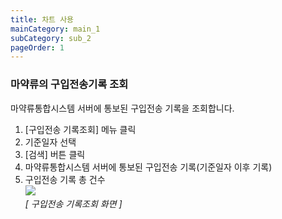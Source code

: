 ```yaml
---
title: 차트 사용
mainCategory: main_1
subCategory: sub_2
pageOrder: 1
---
```


### 마약류의 구입전송기록 조회  

마약류통합시스템 서버에 통보된 구입전송 기록을 조회합니다.
1. [구입전송 기록조회] 메뉴 클릭
2. 기준일자 선택
3. [검색] 버튼 클릭
4. 마약류통합시스템 서버에 통보된 구입전송 기록(기준일자 이후 기록)
5. 구입전송 기록 총 건수  
[![]({{site.url}}/images/docs/doc_1/post_8-1.png)]({{site.url}}/images/docs/doc_1/post_8-1.png)  
*[ 구입전송 기록조회 화면 ]*  
